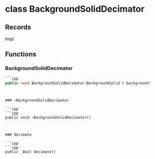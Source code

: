 # class BackgroundSolidDecimator


## Records

Impl



## Functions

### BackgroundSolidDecimator

```cpp
```cpp
public void BackgroundSolidDecimator(BackgroundSolid & background)
```
```


### ~BackgroundSolidDecimator

```cpp
```cpp
public void ~BackgroundSolidDecimator()
```
```


### decimate

```cpp
```cpp
public _Bool decimate()
```
```




